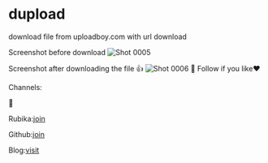 # dupload
download file from uploadboy.com with url download

Screenshot before download
![Shot 0005](https://github.com/Sinoce68/dupload/assets/126144473/f40fa4ff-0d24-46ea-9955-ee49e181aa0c)

Screenshot after downloading the file
👍
![Shot 0006](https://github.com/Sinoce68/dupload/assets/126144473/f1eafd5d-9a13-4116-af15-e7bd215afb20)
💌
Follow if you like❤

Channels:

💯

Rubika:[join](https://l.rubika.ir/py_sinoce)

Github:[join](https://github.com/Sinoce68)

Blog:[visit](https://hsc.blogsazan.com/)
